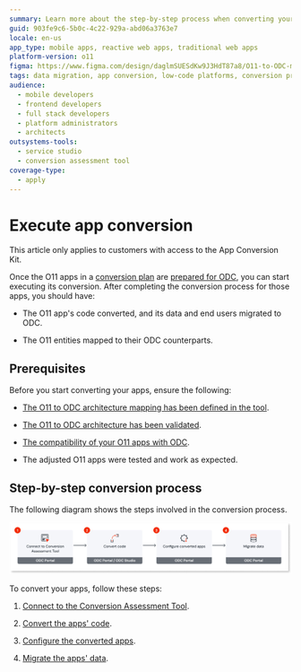 ```yaml
---
summary: Learn more about the step-by-step process when converting your o11 apps and data to ODC.
guid: 903fe9c6-5b0c-4c22-929a-abd06a3763e7
locale: en-us
app_type: mobile apps, reactive web apps, traditional web apps
platform-version: o11
figma: https://www.figma.com/design/daglmSUESdKw9J3HdT87a8/O11-to-ODC-migration?node-id=2139-92
tags: data migration, app conversion, low-code platforms, conversion process, conversion tools
audience:
  - mobile developers
  - frontend developers
  - full stack developers
  - platform administrators
  - architects
outsystems-tools:
  - service studio
  - conversion assessment tool
coverage-type:
  - apply
---
```


# Execute app conversion

<div class="info" markdown="1">

This article only applies to customers with access to the App Conversion Kit. 

</div>

Once the O11 apps in a [conversion plan](../plan/plan-define-migration-plans.md) are [prepared for ODC](../prepare/prep-intro.md), you can start executing its conversion. After completing the conversion process for those apps, you should have:

* The O11 app's code converted, and its data and end users migrated to ODC.

* The O11 entities mapped to their ODC counterparts.

## Prerequisites

Before you start converting your apps, ensure the following:

* [The O11 to ODC architecture mapping has been defined in the tool](../plan/plan-map-apps.md).

* [The O11 to ODC architecture has been validated](../plan/plan-assess-refactor.md).

* [The compatibility of your O11 apps with ODC](../prepare/prep-refactor-o11-apps.md).

* The adjusted O11 apps were tested and work as expected.

## Step-by-step conversion process

The following diagram shows the steps involved in the conversion process.

![Diagram showing the steps involved in the conversion process](images/execute-one-shot-migration-diag.png "Conversion process")

To convert your apps, follow these steps:

1. [Connect to the Conversion Assessment Tool](execute-connect-to-tool.md).

1. [Convert the apps' code](execute-about-migrate-code.md).

1. [Configure the converted apps](execute-configure-migrated-apps.md).

1. [Migrate the apps' data](execute-about-migrate-data.md).
